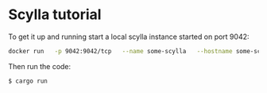 # Scylla tutorial

To get it up and running start a local scylla instance started on port 9042:
```bash
docker run   -p 9042:9042/tcp   --name some-scylla   --hostname some-scylla   -d scylladb/scylla:3.3.0    --smp 1 --memory=750M --overprovisioned 1
```

Then run the code:
```bash
$ cargo run
```
